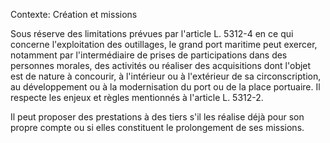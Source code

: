 Contexte: Création et missions

Sous réserve des limitations prévues par l'article L. 5312-4 en ce qui concerne l'exploitation des outillages, le grand port maritime peut exercer, notamment par l'intermédiaire de prises de participations dans des personnes morales, des activités ou réaliser des acquisitions dont l'objet est de nature à concourir, à l'intérieur ou à l'extérieur de sa circonscription, au développement ou à la modernisation du port ou de la place portuaire. Il respecte les enjeux et règles mentionnés à l'article L. 5312-2.

Il peut proposer des prestations à des tiers s'il les réalise déjà pour son propre compte ou si elles constituent le prolongement de ses missions.